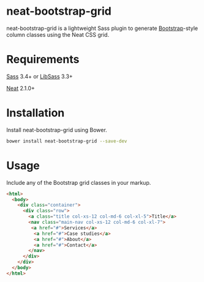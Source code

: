 # neat-bootstrap-grid

neat-bootstrap-grid is a lightweight Sass plugin to generate [Bootstrap](https://github.com/twbs/bootstrap)-style column classes using the Neat CSS grid.

# Requirements
[Sass](https://github.com/sass/sass) 3.4+ or [LibSass](https://github.com/sass/libsass) 3.3+

[Neat](https://github.com/thoughtbot/neat) 2.1.0+

# Installation

Install neat-bootstrap-grid using Bower.

  ```bash
  bower install neat-bootstrap-grid --save-dev
  ```

# Usage

Include any of the Bootstrap grid classes in your markup. 

  ```html
  <html>
    <body>
      <div class="container">
        <div class="row">
          <a class="title col-xs-12 col-md-6 col-xl-5">Title</a>
          <nav class="main-nav col-xs-12 col-md-6 col-xl-7">
           <a href="#">Services</a>
            <a href="#">Case studies</a>
            <a href="#">About</a>
            <a href="#">Contact</a>
          </nav>
        </div>
      </div>
    </body>
  </html>
  ```
